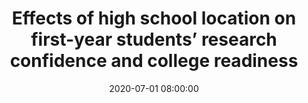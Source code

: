 ---
layout: poster
title: "Effects of high school location on first-year students’ research confidence and college readiness"
description: "In Ohio, K-12 public school funding models have been ruled unconstitutional four times due to the great discrepancies among districts from different economic and geographic areas. One of these discrepancies is often the availability of library services. In our research, we aimed to examine how these discrepancies may have altered preparedness for college-level research for incoming first-year students from various backgrounds. As the 2019-20 school year opened, we surveyed the incoming first-year class at a large public university. We received 117 responses in total from this survey. We first looked at this population as a whole, then analyzed responses by rural/urban/suburban areas. We found that students from rural districts were frequently taught how to conduct research by someone other than a school librarian. We also found significant differences in student confidence between students taught by librarians in high school and students taught by others. As students are now expected to learn remotely, at least part-time, potentially without the support from access to the library and library staff on campus, this research helps clarify the challenges students face in their home communities."
date: 2020-07-01 08:00:00
presenters:
  - {
      name: Abi Morgan,
      bio: Abi Morgan is a Social Sciences librarian at Miami University.,
      institution: Miami University
    }
  - {
      name: Jerry Yarnetsky,
      bio: Jerry Yarnetsky is a Web Services librarian at Miami University.,
      institution: Miami University
    }
  - {
      name: Matt Benzig,
      bio: Matt Benzing is the Computing and Engineering librarian at Miami University.,
      institution: Miami University
    }
video: "//www.youtube.com/embed/{video-is}"
isStaticPost: false
published: false
---